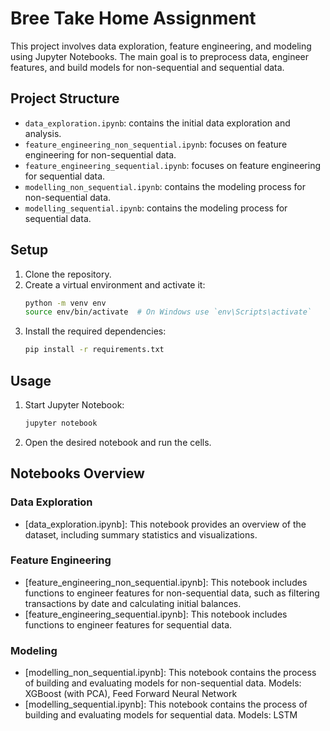 # Bree Take Home Assignment

This project involves data exploration, feature engineering, and modeling using Jupyter Notebooks. The main goal is to preprocess data, engineer features, and build models for non-sequential and sequential data.

## Project Structure

- `data_exploration.ipynb`: contains the initial data exploration and analysis.
- `feature_engineering_non_sequential.ipynb`: focuses on feature engineering for non-sequential data.
- `feature_engineering_sequential.ipynb`: focuses on feature engineering for sequential data.
- `modelling_non_sequential.ipynb`: contains the modeling process for non-sequential data.
- `modelling_sequential.ipynb`: contains the modeling process for sequential data.

## Setup

1. Clone the repository.
2. Create a virtual environment and activate it:
   ```sh
   python -m venv env
   source env/bin/activate  # On Windows use `env\Scripts\activate`
   ```
3. Install the required dependencies:
   ```sh
   pip install -r requirements.txt
   ```

## Usage

1. Start Jupyter Notebook:
   ```sh
   jupyter notebook
   ```
2. Open the desired notebook and run the cells.

## Notebooks Overview

### Data Exploration

- [data_exploration.ipynb]: This notebook provides an overview of the dataset, including summary statistics and visualizations.

### Feature Engineering

- [feature_engineering_non_sequential.ipynb]: This notebook includes functions to engineer features for non-sequential data, such as filtering transactions by date and calculating initial balances.
- [feature_engineering_sequential.ipynb]: This notebook includes functions to engineer features for sequential data.

### Modeling

- [modelling_non_sequential.ipynb]: This notebook contains the process of building and evaluating models for non-sequential data. Models: XGBoost (with PCA), Feed Forward Neural Network
- [modelling_sequential.ipynb]: This notebook contains the process of building and evaluating models for sequential data. Models: LSTM
